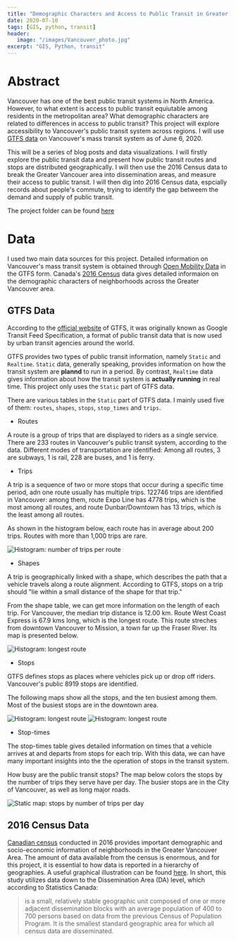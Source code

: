 ```yaml
---
title: "Demographic Characters and Access to Public Transit in Greater Vancouver"
date: 2020-07-10
tags: [GIS, python, transit]
header:
   image: "/images/Vancouver_photo.jpg"
excerpt: "GIS, Python, transit"
---
```

# Abstract

Vancouver has one of the best public transit systems in North America. However, to what extent is access to public transit equiutable among residents in the metropolitan area? What demographic characters are related to differences in access to public transit? This project will explore accessibility to Vancouver's public transit system across regions. I will use [GTFS data](https://gtfs.org/) on Vancouver's mass transit system as of June 6, 2020. 

This will be a series of blog posts and data visualizations. I will firstly explore the public transit data and present how public transit routes and stops are distributed geographically. I will then use the 2016 Census data to break the Greater Vancouer area into dissemination areas, and measure their access to public transit. I will then dig into 2016 Census data, espcially records about people's commute, trying to identify the gap betweem the demand and supply of public transit. 

The project folder can be found [here](https://github.com/ZIBOWANGKANGYU/Vancouver_transit)

# Data

I used two main data sources for this project. Detailed information on Vancouver's mass transit system is obtained through [Open Mobility Data](https://transitfeeds.com/) in the GTFS form. Canada's [2016 Census](https://www12.statcan.gc.ca/census-recensement/2016/dp-pd/index-eng.cfm) data gives detailed informaion on the demographic characters of neighborhoods across the Greater Vancouver area. 

## GTFS Data

According to the [official website](https://gtfs.org/gtfs-background) of GTFS, it was originally known as Google Transit Feed Specification, a format of public transit data that is now used by urban transit agencies around the world. 

GTFS provides two types of public transit information, namely `Static` and `Realtime`. `Static` data, generally speaking, provides information on how the transit system are **plannd** to run in a period. By contrast, `Realtime` data gives information about how the transit system is **actually running** in real time. This project only uses the `Static` part of GTFS data.

There are various tables in the `Static` part of GTFS data. I mainly used five of them: `routes`, `shapes`, `stops`, `stop_times` and `trips`. 

- Routes

A route is a group of trips that are displayed to riders as a single service. There are 233 routes in Vancouver's public transit system, according to the data. Different modes of transportation are identified: Among all routes, 3 are subways, 1 is rail, 228 are buses, and 1 is ferry.

- Trips

A trip is a sequence of two or more stops that occur during a specific time period, adn one route usually has multiple trips. 122746 trips are identified in Vancouver: among them, route Expo Line has 4778 trips, which is the most among all routes, and route Dunbar/Downtown has 13 trips, which is the least among all routes.

As shown in the histogram below, each route has in average about 200 trips. Routes with more than 1,000 trips are rare.

<img src="{{ site.url }}{{ site.baseurl }}/images/Vancouver_transit/plots/stops_cnt_trips_hist.png" alt="Histogram: number of trips per route">

- Shapes

A trip is geographically linked with a shape, which describes the path that a vehicle travels along a route alignment. According to GTFS, stops on a trip should "lie within a small distance of the shape for that trip."

From the shape table, we can get more information on the length of each trip. For Vancouver, the median trip distance is 12.00 km. Route West Coast Express is 67.9 kms long, which is the longest route. This route streches from downtown Vancouver to Mission, a town far up the Fraser River. Its map is presented below.

<img src="{{ site.url }}{{ site.baseurl }}/images/Vancouver_transit/plots/lines_max.png" alt="Histogram: longest route">

- Stops

GTFS defines stops as places where vehicles pick up or drop off riders. Vancouver's public 8919 stops are identified.

The following maps show all the stops, and the ten busiest among them. Most of the busiest stops are in the downtown area. 

<img src="{{ site.url }}{{ site.baseurl }}/images/Vancouver_transit/plots/stops.png" alt="Histogram: longest route">

<img src="{{ site.url }}{{ site.baseurl }}/images/Vancouver_transit/plots/stops_bz.png" alt="Histogram: longest route">

- Stop-times

The stop-times table gives detailed information on times that a vehicle arrives at and departs from stops for each trip. With this data, we can have many important insights into the the operation of stops in the transit system. 

How busy are the public transit stops? The map below colors the stops by the number of trips they serve have per day. The busier stops are in the City of Vancouver, as well as long major roads. 

<img src="{{ site.url }}{{ site.baseurl }}/iimages/Vancouver_transit/plots/stops_cnt_trips.png" alt="Static map: stops by number of trips per day">

## 2016 Census Data

[Canadian census](https://www12.statcan.gc.ca/census-recensement/index-eng.cfm) conducted in 2016 provides important demographic and socio-economic information of neighborhoods in the Greater Vancouver Area. The amount of data available from the census is enormous, and for this project, it is essential to how data is reported in a hierarchy of geographies. A useful graphical illustration can be found [here](https://www12.statcan.gc.ca/census-recensement/2016/ref/dict/figures/f1_1-eng.cfm). In short, this study utilizes data down to the Dissemination Area (DA) level, which according to Statistics Canada:
>is a small, relatively stable geographic unit composed of one or more adjacent dissemination blocks with an average population of 400 to 700 persons based on data from the previous Census of Population Program. It is the smallest standard geographic area for which all census data are disseminated. 